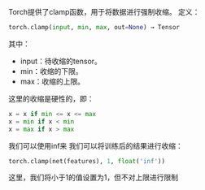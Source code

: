 Torch提供了clamp函数，用于将数据进行强制收缩。
定义：
```python
torch.clamp(input, min, max, out=None) → Tensor
```
其中：
- input：待收缩的tensor。
- min：收缩的下限。
- max：收缩的上限。

这里的收缩是硬性的，即：
```python
x = x if min <= x <= max
x = min if x < min
x = max if x > max
```

我们可以使用inf来
我们可以将训练后的结果进行收缩：
```python
torch.clamp(net(features), 1, float('inf'))
```
这里，我们将小于1的值设置为1，但不对上限进行限制